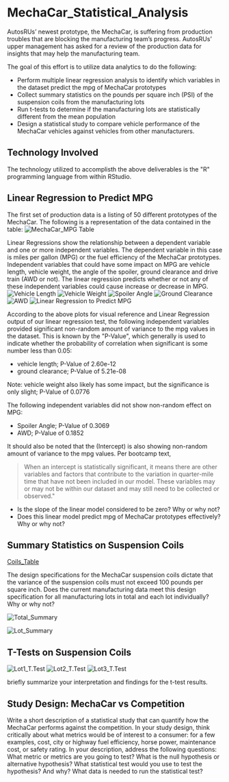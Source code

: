 # MechaCar_Statistical_Analysis
AutosRUs’ newest prototype, the MechaCar, is suffering from production troubles that are blocking the manufacturing team’s progress. AutosRUs’ upper management has asked for a review of the production data for insights that may help the manufacturing team.

The goal of this effort is to utilize data analytics to do the following:

* Perform multiple linear regression analysis to identify which variables in the dataset predict the mpg of MechaCar prototypes
* Collect summary statistics on the pounds per square inch (PSI) of the suspension coils from the manufacturing lots
* Run t-tests to determine if the manufacturing lots are statistically different from the mean population
* Design a statistical study to compare vehicle performance of the MechaCar vehicles against vehicles from other manufacturers. 

## Technology Involved
The technology utilized to accomplisth the above deliverables is the "R" programming language from within RStudio.

## Linear Regression to Predict MPG
The first set of production data is a listing of 50 different prototypes of the MechaCar.  The following is a representation of the data contained in the table:
![MechaCar_MPG Table](Resources/MechaCar_Table_1.png)

Linear Regressions show the relationship between a dependent variable and one or more independent variables.  The dependent variable in this case is miles per gallon (MPG) or the fuel efficiency of the MechaCar prototypes.  Independent variables that could have some impact on MPG are vehicle length, vehicle weight, the angle of the spoiler, ground clearance and drive train (AWD or not).  The linear regression predicts whether or not any of these independent variables could cause increase or decrease in MPG.
![Vehicle Length](Resources/Rplot.png)
![Vehicle Weight](Resources/Rplot01.png)
![Spoiler Angle](Resources/Rplot02.png)
![Ground Clearance](Resources/Rplot03.png)
![AWD](Resources/Rplot04.png)
![Linear Regression to Predict MPG](Resources/Linear_Regression_1.png)

According to the above plots for visual reference and Linear Regression output of our linear regression test, the following independent variables provided significant non-random amount of variance to the mpg values in the dataset.  This is known by the "P-Value", which generally is used to indicate whether the probability of correlation when significant is some number less than 0.05:
* vehicle length; P-Value of 2.60e-12
* ground clearance; P-Value of 5.21e-08

Note:  vehicle weight also likely has some impact, but the significance is only slight; P-Value of 0.0776

The following independent variables did not show non-random effect on MPG:
* Spoiler Angle; P-Value of 0.3069
* AWD; P-Value of 0.1852

It should also be noted that the (Intercept) is also showing non-random amount of variance to the mpg values.  Per bootcamp text,
 > When an intercept is statistically significant, it means there are other variables and factors that contribute to the variation in quarter-mile time that have not been included in our model. These variables may or may not be within our dataset and may  still need to be collected or observed."

* Is the slope of the linear model considered to be zero? Why or why not?
* Does this linear model predict mpg of MechaCar prototypes effectively? Why or why not?

## Summary Statistics on Suspension Coils

[Coils_Table](Resources/Suspension_Coils_Table.png)

The design specifications for the MechaCar suspension coils dictate that the variance of the suspension coils must not exceed 100 pounds per square inch. Does the current manufacturing data meet this design specification for all manufacturing lots in total and each lot individually? Why or why not?

![Total_Summary](Resources/Total_Summary.png)

![Lot_Summary](Resources/Lot_Summary.png)

## T-Tests on Suspension Coils
![Lot1_T.Test](Resources/Lot1_t_test.png)
![Lot2_T.Test](Resources/Lot2_t_test.png)
![Lot3_T.Test](Resources/Lot3_t_test.png)

briefly summarize your interpretation and findings for the t-test results.

## Study Design: MechaCar vs Competition
Write a short description of a statistical study that can quantify how the MechaCar performs against the competition. In your study design, think critically about what metrics would be of interest to a consumer: for a few examples, cost, city or highway fuel efficiency, horse power, maintenance cost, or safety rating.
In your description, address the following questions:
What metric or metrics are you going to test?
What is the null hypothesis or alternative hypothesis?
What statistical test would you use to test the hypothesis? And why?
What data is needed to run the statistical test?